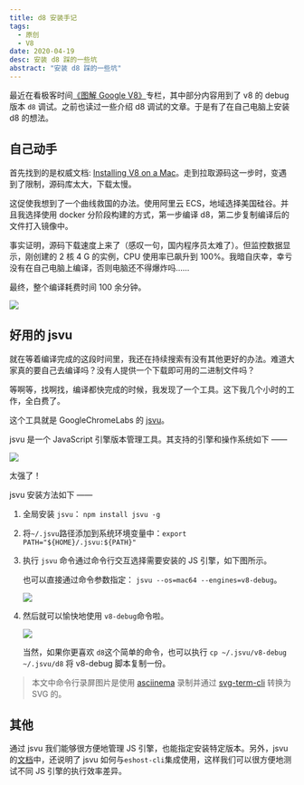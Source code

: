 ```yaml
---
title: d8 安装手记
tags:
  - 原创
  - V8
date: 2020-04-19
desc: 安装 d8 踩的一些坑
abstract: "安装 d8 踩的一些坑"
---
```


最近在看极客时间[《图解 Google V8》](<https://time.geekbang.org/column/intro/296>)专栏，其中部分内容用到了 v8 的 debug 版本 `d8` 调试。之前也读过一些介绍 d8 调试的文章。于是有了在自己电脑上安装 d8 的想法。

## 自己动手

首先找到的是权威文档: [Installing V8 on a Mac](<https://gist.github.com/kevincennis/0cd2138c78a07412ef21>)。走到拉取源码这一步时，变遇到了限制，源码库太大，下载太慢。

这促使我想到了一个曲线救国的办法。使用阿里云 ECS，地域选择美国硅谷。并且我选择使用 docker 分阶段构建的方式，第一步编译 d8，第二步复制编译后的文件打入镜像中。

事实证明，源码下载速度上来了（感叹一句，国内程序员太难了）。但监控数据显示，刚创建的 2 核 4 G 的实例，CPU 使用率已飙升到 100%。我暗自庆幸，幸亏没有在自己电脑上编译，否则电脑还不得爆炸吗……

最终，整个编译耗费时间 100 余分钟。

![](https://p5.ssl.qhimg.com/t017441ab6f60c16928.jpg)



## 好用的 jsvu

就在等着编译完成的这段时间里，我还在持续搜索有没有其他更好的办法。难道大家真的要自己去编译吗？没有人提供一个下载即可用的二进制文件吗？

等啊等，找啊找，编译都快完成的时候，我发现了一个工具。这下我几个小时的工作，全白费了。

这个工具就是 GoogleChromeLabs 的 [jsvu](<https://github.com/GoogleChromeLabs/jsvu>)。

jsvu 是一个 JavaScript 引擎版本管理工具。其支持的引擎和操作系统如下 ——

![](https://p3.ssl.qhimg.com/t018daa32a5ac51563d.jpg)

太强了！

jsvu 安装方法如下 ——

1. 全局安装 `jsvu`： `npm install jsvu -g`

2. 将`~/.jsvu`路径添加到系统环境变量中：`export PATH="${HOME}/.jsvu:${PATH}"`

3. 执行 `jsvu` 命令通过命令行交互选择需要安装的 JS 引擎，如下图所示。

   也可以直接通过命令参数指定： `jsvu --os=mac64 --engines=v8-debug`。

   ![](https://s1.ssl.qhres.com/static/d04b435008efe9db.svg)

1. 然后就可以愉快地使用  `v8-debug`命令啦。

   ![](https://s1.ssl.qhres.com/static/06b5fb8d3442eec2.svg)

   当然，如果你更喜欢 `d8`这个简单的命令，也可以执行 `cp ~/.jsvu/v8-debug ~/.jsvu/d8` 将 v8-debug 脚本复制一份。

> 本文中命令行录屏图片是使用  [asciinema](<https://asciinema.org/>)  录制并通过 [svg-term-cli](<https://github.com/marionebl/svg-term-cli>) 转换为 SVG 的。

## 其他

通过 jsvu 我们能够很方便地管理 JS 引擎，也能指定安装特定版本。另外，jsvu 的[文档](<https://github.com/GoogleChromeLabs/jsvu>)中，还说明了 jsvu 如何与``eshost-cli``集成使用，这样我们可以很方便地测试不同 JS 引擎的执行效率差异。

